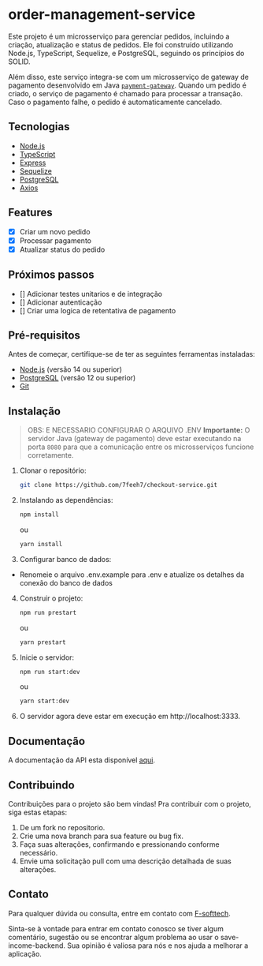 # order-management-service

Este projeto é um microsserviço para gerenciar pedidos, incluindo a criação, atualização e status de pedidos. Ele foi construído utilizando Node.js, TypeScript, Sequelize, e PostgreSQL, seguindo os princípios do SOLID.

Além disso, este serviço integra-se com um microsserviço de gateway de pagamento desenvolvido em Java [`payment-gateway`](https://github.com/7feeh7/payment-gateway). Quando um pedido é criado, o serviço de pagamento é chamado para processar a transação. Caso o pagamento falhe, o pedido é automaticamente cancelado.

## Tecnologias

- [Node.js](https://nodejs.org/en/)
- [TypeScript](https://www.typescriptlang.org/)
- [Express](https://expressjs.com/pt-br/)
- [Sequelize](https://sequelize.org/)
- [PostgreSQL](https://www.postgresql.org/)
- [Axios](https://axios-http.com/ptbr/docs/intro)

## Features

- [x] Criar um novo pedido
- [x] Processar pagamento
- [x] Atualizar status do pedido

## Próximos passos

- [] Adicionar testes unitarios e de integração
- [] Adicionar autenticação
- [] Criar uma logica de retentativa de pagamento

## Pré-requisitos

Antes de começar, certifique-se de ter as seguintes ferramentas instaladas:

- [Node.js](https://nodejs.org/en/) (versão 14 ou superior)
- [PostgreSQL](https://www.postgresql.org/) (versão 12 ou superior)
- [Git](https://git-scm.com/)

## Instalação

> OBS: E NECESSARIO CONFIGURAR O ARQUIVO .ENV
> **Importante:** O servidor Java (gateway de pagamento) deve estar executando na porta `8080` para que a comunicação entre os microsserviços funcione corretamente.

1. Clonar o repositório:

   ```bash
   git clone https://github.com/7feeh7/checkout-service.git
   ```

2. Instalando as dependências:

   ```bash
   npm install
   ```

   ou

   ```bash
   yarn install
   ```

3. Configurar banco de dados:

- Renomeie o arquivo .env.example para .env e atualize os detalhes da conexão do banco de dados

4. Construir o projeto:

   ```bash
   npm run prestart
   ```

   ou

   ```bash
   yarn prestart
   ```

5. Inicie o servidor:

   ```bash
   npm run start:dev
   ```

   ou

   ```bash
   yarn start:dev
   ```

6. O servidor agora deve estar em execução em http://localhost:3333.

## Documentação

A documentação da API esta disponível [aqui](https://documenter.getpostman.com/view/15611768/2sA3s3GW7B).

## Contribuindo

Contribuições para o projeto são bem vindas! Pra contribuir com o projeto, siga estas etapas:

1. De um fork no repositorio.
2. Crie uma nova branch para sua feature ou bug fix.
3. Faça suas alterações, confirmando e pressionando conforme necessário.
4. Envie uma solicitação pull com uma descrição detalhada de suas alterações.

## Contato

Para qualquer dúvida ou consulta, entre em contato com [F-softtech](mailto:felipe.pires.soaresti@gmail.com).

Sinta-se à vontade para entrar em contato conosco se tiver algum comentário, sugestão ou se encontrar algum problema ao usar o save-income-backend. Sua opinião é valiosa para nós e nos ajuda a melhorar a aplicação.
